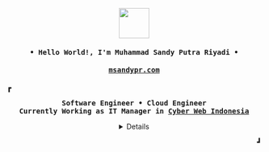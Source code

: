 <p align="center">
  <img src="https://cdn.discordapp.com/attachments/1056672938604122234/1092499926509953184/Sandy_Logo_White.png" height="60px"/>
</p>
<h4 align="center" id="begin"><samp>• Hello World!, I'm <b><a>Muhammad Sandy Putra Riyadi</a> •</b></h4>
<h4 align="center" id="begin"><samp><b><a href="https://msandypr.com">msandypr.com</a></h4>

<p><b>&#9487</b></p>

<p align="center"><samp>
Software Engineer • Cloud Engineer
<br>
Currently Working as IT Manager in <b><a href="https://cyberweb.id">Cyber Web Indonesia</a></b>
</samp></p>

<details align="center" id="details">
   <p align="center">
     <p><b><samp>My Skills</samp></b></p></b>
     <p align="center">
     <a href="#"><img alt="HTML5" src="https://img.shields.io/badge/HTML5%20-%E34F26.svg?&style=for-the-badge&color=orange&logo=html5&logoColor=white"/></a>
     <a href="#"><img alt="CSS3" src="https://img.shields.io/badge/CSS3%20-%E34F26.svg?&style=for-the-badge&color=blue&logo=css3&logoColor=white"/></a>
     <a href="#"><img alt="JavaScript" src="https://img.shields.io/badge/JavaScript%20-%E34F26.svg?&style=for-the-badge&color=yellow&logo=JavaScript&logoColor=white"/></a>
<!-- <a href="#"><img alt="Docker" src="https://img.shields.io/badge/docker-%230db7ed.svg?style=for-the-badge&logo=docker&logoColor=white"/></a> -->
     <a href="#"><img alt="PHP" src="https://img.shields.io/badge/PHP%20-%E34F26.svg?&style=for-the-badge&color=purple&logo=php&logoColor=white"/></a>
     <a href="#"><img alt="Python" src="https://img.shields.io/badge/Python%20-%E34F26.svg?&style=for-the-badge&color=blue&logo=python&logoColor=white"/></a>
     <a href="#"><img alt="Git" src="https://img.shields.io/badge/git%20-%23F05033.svg?&style=for-the-badge&logo=git&logoColor=white"/></a>
     <a href="#"><img alt="GCP" src="https://img.shields.io/badge/GCP%20-%E34F26.svg?&style=for-the-badge&color=red&logo=googlecloud&logoColor=white"/></a>
     </p>
     <p id="med"><b><samp>My Social Media</samp></b></p>
     <p align="center">
     <a href="https://www.instagram.com/msandypr/"><img src="https://img.shields.io/badge/Instagram-E4405F?style=for-the-badge&logo=instagram&logoColor=white"></a>
     <a href="https://www.linkedin.com/in/msandypr/"><img src="https://img.shields.io/badge/LinkedIn-0077B5?style=for-the-badge&logo=linkedin&logoColor=white"></a>
     <a href="https://twitter.com/msandypr"><img src="https://img.shields.io/badge/Twitter-1DA1F2?style=for-the-badge&logo=twitter&logoColor=white"></a>
     </p>
     <p id="med"><b><samp>My Github Stats</samp></b></p>
     <img src="https://github-readme-stats.vercel.app/api?username=msandypr&show_icons=true&hide_border=true&hide=issues&title_color=5391FE&icon_color=000000&text_color=555"></img><br>
    <p align="center">════ ⋆★⋆ ════<br></p>
    <p align="center"><b><samp>As a veteran on this battlefield of life, I've gotten used to losing. That's why I always hate nice girls</samp></b></p>
    <samp>
    <p align="center">════ ⋆★⋆ ════<br></p>
</samp>
  </p>
</details>
  
</details>

<p align="right"><b>&#9499</b></p>
